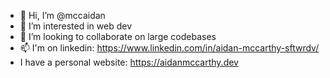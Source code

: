 - 👋 Hi, I’m @mccaidan
- 👀 I’m interested in web dev
- 💞️ I’m looking to collaborate on large codebases
- 📫 I'm on linkedin: https://www.linkedin.com/in/aidan-mccarthy-sftwrdv/
- I have a personal website: https://aidanmccarthy.dev

<!---
mccaidan/mccaidan is a ✨ special ✨ repository because its `README.md` (this file) appears on your GitHub profile.
You can click the Preview link to take a look at your changes.
--->
